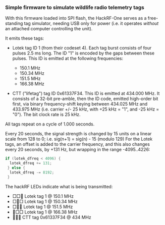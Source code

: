 ### Simple firmware to simulate wildlife radio telemetry tags ###

With this firmware loaded into SPI flash, the HackRF-One serves
as a free-standing tag simulator, needing USB only for power
(i.e. it operates *without* an attached computer controlling the
unit).

It emits these tags:

- Lotek tag ID 1 (from their codeset 4).  Each tag burst consists of four
  pulses 2.5 ms long.  The ID "1" is encoded by the gaps between these
  pulses.  This ID is emitted at the following frequencies:

  - 150.1  MHz
  - 150.34 MHz
  - 151.5  MHz
  - 166.38 MHz

- CTT ("lifetag") tag ID 0x61337F34.  This ID is emitted at 434.000
  MHz.  It consists of a 32-bit pre-amble, then the ID code, emitted
  high-order bit first, via binary frequency-shift keying between
  434.025 MHz and 433.975 MHz (i.e. carrier +/- 25 kHz, with +25 kHz =
  "1", and -25 kHz = "0").  The bit clock rate is 25 kHz.

All tags repeat on a cycle of 1.000 seconds.

Every 20 seconds, the signal strength is changed by 15 units on a
linear scale from 128 to 0; i.e. sig(n+1) = sig(n) - 15 (modulo 129)
For the Lotek tags, an offset is added to the carrier frequency, and
this also changes every 20 seconds, by +131 Hz, but wrapping in the range
-4095..4226:
```C
if (lotek_dfreq < 4096) {
  lotek_dfreq += 131;
 } else {
  lotek_dfreq -= 8192;
 }
```

The hackRF LEDs indicate what is being transmitted:

 - □□🔴 Lotek tag 1 @ 150.1 MHz
 - □💛□ Lotek tag 1 @ 150.34 MHz
 - □💛🔴 Lotek tag 1 @ 151.5 MHz
 - 💚□□ Lotek tag 1 @ 166.38 MHz
 - 💚💛🔴 CTT tag 0x61337F34 @ 434 MHz
